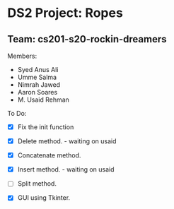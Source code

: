 # DS2 Project: Ropes 
## Team: cs201-s20-rockin-dreamers

Members:
- Syed Anus Ali 
- Umme Salma 
- Nimrah Jawed 
- Aaron Soares 
- M. Usaid Rehman 

To Do: 
- [x] Fix the init function
- [x] Delete method. - waiting on usaid
- [x] Concatenate method.
- [x] Insert method. - waiting on usaid
- [ ] Split method.
- [x] GUI using Tkinter. 


